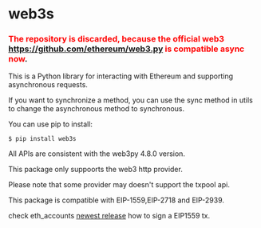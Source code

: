 # web3s

### <span style="color:red">The repository is discarded, because the official web3 https://github.com/ethereum/web3.py is compatible async now</span>.


This is a Python library for interacting with Ethereum and supporting asynchronous requests.

If you want to synchronize a method, you can use the sync method in utils to change the asynchronous method to synchronous.

You can use pip to install:
```shell
$ pip install web3s
```

All APIs are consistent with the web3py 4.8.0 version.  

This package only suppoorts the web3 http provider.

Please note that some provider may doesn't support the txpool api.



This package is compatible with EIP-1559,EIP-2718 and EIP-2939.

check eth_accounts [newest release](https://github.com/ethereum/eth-account/pull/117/files#diff-05c5ec1ce64e45128808675b9e1538658cb67e18148cbc9a7d0b20a4c0cf8f2dR685) how to sign a EIP1559 tx. 


